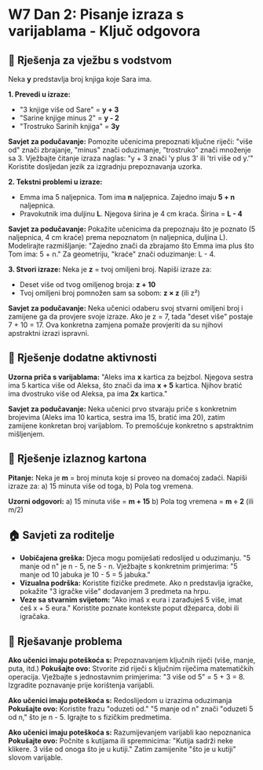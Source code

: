 # W7 Dan 2: Pisanje izraza s varijablama - Ključ odgovora

## 📝 Rješenja za vježbu s vodstvom

Neka **y** predstavlja broj knjiga koje Sara ima.

**1. Prevedi u izraze:**
   - "3 knjige više od Sare" = **y + 3**
   - "Sarine knjige minus 2" = **y - 2**
   - "Trostruko Sarinih knjiga" = **3y**

**Savjet za podučavanje:** Pomozite učenicima prepoznati ključne riječi: "više od" znači zbrajanje, "minus" znači oduzimanje, "trostruko" znači množenje sa 3. Vježbajte čitanje izraza naglas: "y + 3 znači 'y plus 3' ili 'tri više od y.'" Koristite dosljedan jezik za izgradnju prepoznavanja uzorka.

**2. Tekstni problemi u izraze:**
   - Emma ima 5 naljepnica. Tom ima **n** naljepnica. Zajedno imaju **5 + n** naljepnica.
   - Pravokutnik ima duljinu **L**. Njegova širina je 4 cm kraća. Širina = **L - 4**

**Savjet za podučavanje:** Pokažite učenicima da prepoznaju što je poznato (5 naljepnica, 4 cm kraće) prema nepoznatom (n naljepnica, duljina L). Modelirajte razmišljanje: "Zajedno znači da zbrajamo što Emma ima plus što Tom ima: 5 + n." Za geometriju, "kraće" znači oduzimanje: L - 4.

**3. Stvori izraze:** Neka je **z** = tvoj omiljeni broj. Napiši izraze za:
   - Deset više od tvog omiljenog broja: **z + 10**
   - Tvoj omiljeni broj pomnožen sam sa sobom: **z × z** (ili z²)

**Savjet za podučavanje:** Neka učenici odaberu svoj stvarni omiljeni broj i zamijene ga da provjere svoje izraze. Ako je z = 7, tada "deset više" postaje 7 + 10 = 17. Ova konkretna zamjena pomaže provjeriti da su njihovi apstraktni izrazi ispravni.

## 🚀 Rješenje dodatne aktivnosti

**Uzorna priča s varijablama:**
"Aleks ima **x** kartica za bejzbol. Njegova sestra ima 5 kartica više od Aleksa, što znači da ima **x + 5** kartica. Njihov bratić ima dvostruko više od Aleksa, pa ima **2x** kartica."

**Savjet za podučavanje:** Neka učenici prvo stvaraju priče s konkretnim brojevima (Aleks ima 10 kartica, sestra ima 15, bratić ima 20), zatim zamijene konkretan broj varijablom. To premošćuje konkretno s apstraktnim mišljenjem.

## 🎯 Rješenje izlaznog kartona

**Pitanje:** Neka je **m** = broj minuta koje si proveo na domaćoj zadaći. Napiši izraze za: a) 15 minuta više od toga, b) Pola tog vremena.

**Uzorni odgovori:**
a) 15 minuta više = **m + 15**
b) Pola tog vremena = **m ÷ 2** (ili m/2)

## 🏠 Savjeti za roditelje

- **Uobičajena greška:** Djeca mogu pomiješati redoslijed u oduzimanju. "5 manje od n" je n - 5, ne 5 - n. Vježbajte s konkretnim primjerima: "5 manje od 10 jabuka je 10 - 5 = 5 jabuka."
- **Vizualna podrška:** Koristite fizičke predmete. Ako n predstavlja igračke, pokažite "3 igračke više" dodavanjem 3 predmeta na hrpu.
- **Veze sa stvarnim svijetom:** "Ako imaš x eura i zarađuješ 5 više, imat ćeš x + 5 eura." Koristite poznate kontekste poput džeparca, dobi ili igračaka.

## 🔧 Rješavanje problema

**Ako učenici imaju poteškoća s:** Prepoznavanjem ključnih riječi (više, manje, puta, itd.)
**Pokušajte ovo:** Stvorite zid riječi s ključnim riječima matematičkih operacija. Vježbajte s jednostavnim primjerima: "3 više od 5" = 5 + 3 = 8. Izgradite poznavanje prije korištenja varijabli.

**Ako učenici imaju poteškoća s:** Redoslijedom u izrazima oduzimanja
**Pokušajte ovo:** Koristite frazu "oduzeti od." "5 manje od n" znači "oduzeti 5 od n," što je n - 5. Igrajte to s fizičkim predmetima.

**Ako učenici imaju poteškoća s:** Razumijevanjem varijabli kao nepoznanica
**Pokušajte ovo:** Počnite s kutijama ili spremnicima: "Kutija sadrži neke klikere. 3 više od onoga što je u kutiji." Zatim zamijenite "što je u kutiji" slovom varijable.